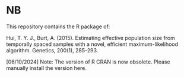# NB
This repository contains the R package of: 

Hui, T. Y. J., Burt, A. (2015). Estimating effective population size from temporally spaced samples with a novel, efficient maximum-likelihood algorithm. Genetics, 200(1), 285-293.

[06/10/2024]
Note: The version of R CRAN is now obsolete. Please manually install the version here. 
